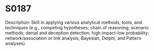 # S0187
Description: Skill in applying various analytical methods, tools, and techniques (e.g., competing hypotheses; chain of reasoning; scenario methods; denial and deception detection; high impact-low probability; network/association or link analysis; Bayesian, Delphi, and Pattern analyses).
